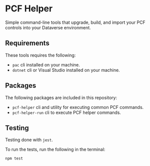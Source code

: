 # PCF Helper

Simple command-line tools that upgrade, build, and import your PCF controls into your Dataverse environment.

## Requirements

These tools requires the following:

* `pac` cli installed on your machine.
* `dotnet` cli or Visual Studio installed on your machine.

## Packages

The following packages are included in this repository:

* `pcf-helper` cli and utility for executing common PCF commands.
* `pcf-helper-run` cli to execute PCF helper commands.

## Testing

Testing done with `jest`.

To run the tests, run the following in the terminal:

`npm test`
